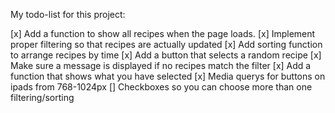 My todo-list for this project:

[x] Add a function to show all recipes when the page loads.
[x] Implement proper filtering so that recipes are actually updated
[x] Add sorting function to arrange recipes by time
[x] Add a button that selects a random recipe
[x] Make sure a message is displayed if no recipes match the filter
[x] Add a function that shows what you have selected
[x] Media querys for buttons on ipads from 768-1024px
[] Checkboxes so you can choose more than one filtering/sorting